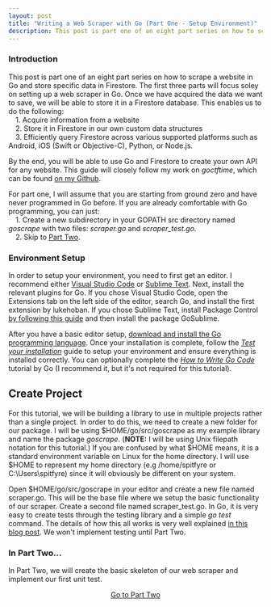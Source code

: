 ```yaml
---
layout: post
title: "Writing a Web Scraper with Go (Part One - Setup Environment)"
description: This post is part one of an eight part series on how to scrape a website in Go and store specific data in Firestore. 
---
```


### Introduction

This post is part one of an eight part series on how to scrape a website in Go and store specific data in Firestore. The first three parts will focus soley on setting up a web scraper in Go. Once we have acquired the data we want to save, we will be able to store it in a Firestore database. This enables us to do the following:  
&emsp;1. Acquire information from a website  
&emsp;2. Store it in Firestore in our own custom data structures  
&emsp;3. Efficiently query Firestore across various supported platforms such as Android, iOS (Swift or Objective-C), Python, or Node.js.

By the end, you will be able to use Go and Firestore to create your own API for any website. This guide will closely follow my work on *goctftime*, which can be found [on my Github](https://github.com/spitfire55/goctftime).

For part one, I will assume that you are starting from ground zero and have never programmed in Go before. If you are already comfortable with Go programming, you can just:   
&emsp;1. Create a new subdirectory in your GOPATH src directory named *goscrape* with two files: *scraper.go* and *scraper_test.go*.   
&emsp;2. Skip to [Part Two](https://spitfy.re/2018-02-14-Writing-a-Web-Scraper-in-Go-Part-Two).

### Environment Setup

In order to setup your environment, you need to first get an editor. I recommend either [Visual Studio Code](https://code.visualstudio.com/) or [Sublime Text](https://www.sublimetext.com/). Next, install the relevant plugins for Go. If you chose Visual Studio Code, open the Extensions tab on the left side of the editor, search Go, and install the first extension by lukehoban. If you chose Sublime Text, install Package Control [by following this guide](http://www.techinfected.net/2017/06/install-and-use-package-control-sublime-text.html) and then install the package GoSublime. 

After you have a basic editor setup, [download and install the Go programming language](https://golang.org/dl/). Once your installation is complete, follow the [*Test your installation*](https://golang.org/doc/install#testing) guide to setup your environment and ensure everything is installed correctly. You can optionally complete the [*How to Write Go Code*](https://golang.org/doc/code.html) tutorial by Go (I recommend it, but it's not required for this tutorial).

## Create Project

For this tutorial, we will be building a library to use in multiple projects rather than a single project. In order to do this, we need to create a new folder for our package. I will be using $HOME/go/src/goscrape as my example library and name the package *goscrape*. (**NOTE:** I will be using Unix filepath notation for this tutorial.) If you are confused by what $HOME means, it is a standard environment variable on Linux for the home directory. I will use $HOME to represent my home directory (e.g /home/spitfyre or C:\Users\spitfyre) since it will obviously be different on your system.

Open $HOME/go/src/goscrape in your editor and create a new file named scraper.go. This will be the base file where we setup the basic functionality of our scraper. Create a second file named scraper_test.go. In Go, it is very easy to create tests through the testing library and a simple *go test* command. The details of how this all works is very well explained [in this blog post](https://blog.alexellis.io/golang-writing-unit-tests/). We won't implement testing until Part Two.

### In Part Two...  

In Part Two, we will create the basic skeleton of our web scraper and implement our first unit test.

<div style="text-align:center">
	<a href="https://spitfy.re/2018-02-14-Writing-a-Web-Scraper-in-Go-Part-Two">Go to Part Two</a>
</div>